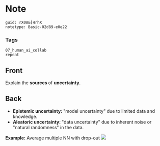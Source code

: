 # Note
```
guid: rX0A&[4rhX
notetype: Basic-02d89-e0e22
```

### Tags
```
07_human_ai_collab
repeat
```

## Front
Explain the <b>sources </b>of <b>uncertainty</b>.

## Back
<ul><li><b>Epistemic uncertainty: </b>"model uncertainty" due to limited data and knowledge.</li><li><b>Aleatoric uncertainty: </b>"data uncertainty" due to inherent noise or "natural randomness" in the data.</li></ul><b>Example:</b> Average multiple NN with drop-out 
<img src="paste-26fd6ad6dddf62f27b306b3364b5ac364c0e9bf1.jpg">
